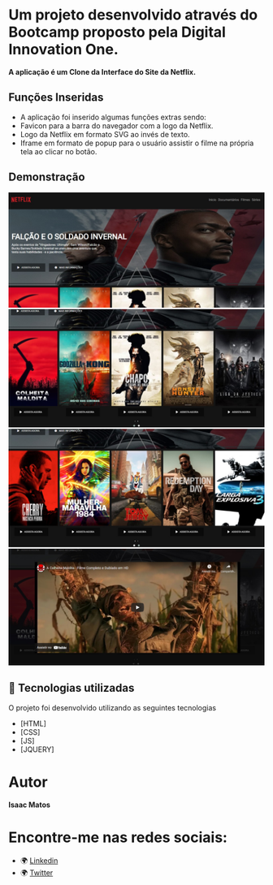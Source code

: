 # Um projeto desenvolvido através do Bootcamp proposto pela Digital Innovation One.
**A aplicação é um Clone da Interface do Site da Netflix.**

## Funções Inseridas
- A aplicação foi inserido algumas funções extras sendo:
- Favicon para a barra do navegador com a logo da Netflix.
- Logo da Netflix em formato SVG ao invés de texto.
- Iframe em formato de popup para o usuário assistir o filme na própria tela ao clicar no botão.

## Demonstração
<img src="./img/01.jpg" alt="Exemplo 1">
<img src="./img/02.jpg" alt="Exemplo 2">
<img src="./img/03.jpg" alt="Exemplo 3">
<img src="./img/04.jpg" alt="Exemplo 4">

## 🚀 Tecnologias utilizadas

O projeto foi desenvolvido utilizando as seguintes tecnologias

- [HTML]
- [CSS]
- [JS]
- [JQUERY]


# Autor

**Isaac Matos**

# Encontre-me nas redes sociais:
- 🌍 [Linkedin](https://www.linkedin.com/in/isaac-matos-568b6911a/)
- 🌍 [Twitter](https://twitter.com/ic_matos)
